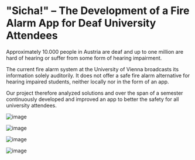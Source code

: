 # "Sicha!" – The Development of a Fire Alarm App for Deaf University Attendees

Approximately 10.000 people in Austria are deaf and up to one million are hard of hearing or suffer from some form of hearing impairment.

The current fire alarm system at the University of Vienna broadcasts its information solely
auditorily.
It does not offer a safe fire alarm alternative
for hearing impaired students, neither locally nor in the form of an
app. 

Our project therefore analyzed solutions and
over the span of a semester continuously developed and improved an app
to better the safety for all university attendees.

![image](https://user-images.githubusercontent.com/63373832/179515320-aeabf816-d0b8-45db-9567-93583bc096a2.png)

![image](https://user-images.githubusercontent.com/63373832/179515372-a773762b-62c1-4a2c-86fb-fd293f0a6775.png)

![image](https://user-images.githubusercontent.com/63373832/179515416-e416a165-9a21-4df8-b8c2-470693919fd6.png)

![image](https://user-images.githubusercontent.com/63373832/179515521-ca7ac3c4-94de-4b1e-a337-da5790f3217b.png)

